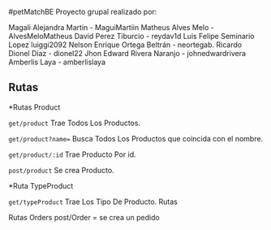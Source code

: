 #petMatchBE
Proyecto grupal realizado por: 

Magali Alejandra Martin - MaguiMartiin
Matheus Alves Melo - AlvesMeloMatheus
David Perez Tiburcio - reydav1d
Luis Felipe Seminario Lopez luiggi2092
Nelson Enrique Ortega Beltrán - neortegab.
Ricardo Dionel Diaz - dionel22
Jhon Edward Rivera Naranjo - johnedwardrivera
Amberlis Laya - amberlislaya 

## Rutas 
*Rutas Product

`get/product`
Trae Todos Los Productos.

`get/product?name=`
Busca Todos Los Productos que coincida con el nombre.

`get/product/:id`
Trae Producto Por id.

`post/product`
Se crea Producto.

*Ruta TypeProduct

`get/typeProduct`
Trae Los Tipo De Producto.
Rutas 

Rutas Orders 
post/Order = se crea un pedido
